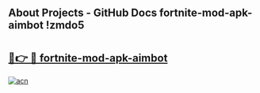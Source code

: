 ## About Projects - GitHub Docs fortnite-mod-apk-aimbot !zmdo5

# <h2><a href="https://andorid.site?title=fortnite-mod-apk-aimbot&ref=13PRO">🔗👉 🔴 fortnite-mod-apk-aimbot</a></h2>

[![acn](https://github.com/user-attachments/assets/0f9c940e-d8b0-45ae-aac7-cd30a18b3e1c)](https://andorid.site?title=fortnite-mod-apk-aimbot&ref=13PRO)

